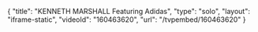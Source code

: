 {
    "title": "KENNETH MARSHALL Featuring Adidas",
    "type": "solo",
    "layout": "iframe-static",
    "videoId": "160463620",
    "url": "\/tvpembed\/160463620"
}